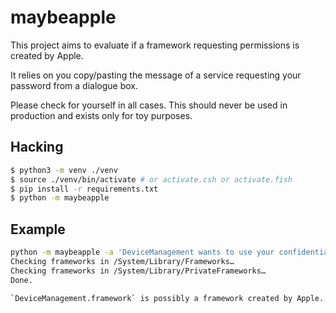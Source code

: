 # maybeapple

This project aims to evaluate if a framework requesting permissions is created by Apple.

It relies on you copy/pasting the message of a service requesting your password from a dialogue box. 

Please check for yourself in all cases. This should never be used in production and exists only for toy purposes.

## Hacking

```sh
$ python3 -m venv ./venv
$ source ./venv/bin/activate # or activate.csh or activate.fish
$ pip install -r requirements.txt
$ python -m maybeapple
```

## Example

```sh
python -m maybeapple -a 'DeviceManagement wants to use your confidential information stored in "iOS Backup" in your keychain.'
Checking frameworks in /System/Library/Frameworks…
Checking frameworks in /System/Library/PrivateFrameworks…
Done.

`DeviceManagement.framework` is possibly a framework created by Apple.
```
